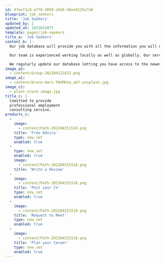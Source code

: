 ```yaml
---
id: 47aef1c8-eff8-4850-a5b6-56ee9125e7a6
blueprint: job_seekers
title: 'Job Seekers'
updated_by: 1
updated_at: 1651631077
template: pages/job-seekers
title_a: 'Job Seekers'
content_b: |-
  Our job database will provide you with all the information you will need to discover any employment possibilities in your desired industry as well as letting you explore the NZ job market for new opportunities. Regiene Career is managed by a team of dedicated personnel that values both employers’ best interest and employee’s welfare.

  Our team is experienced working locally as well as globally. Our services are free if you are a job seeker. Our staff are here to support you to make the whole process seamless. We can help you master job applications, cover letters, take psychometric tests and learn how to perform at job interviews. We will support you to proactively search for jobs using our website and available jobs that we have access to.

  We regularly update our database letting you have access to the newest and most suitable jobs at any given time. If you are looking for temporary or permanent positions, contact us or pop in for a quick advice about our services.
image_a2:
  - content/Group-202204121622.png
image_a1:
  - content/bruce-mars-FWVMhUa_wbY-unsplash.jpg
image_c1:
  - plant-stock-image.jpg
title_c: |-
  Comitted to provide
  professional employment
  consulting service.
products_c:
  -
    image:
      - content/Path-202204151518.png
    title: 'Free Advice'
    type: new_set
    enabled: true
  -
    type: new_set
    enabled: true
    image:
      - content/Path-202204151518.png
    title: 'Write a Review'
  -
    image:
      - content/Path-202204151518.png
    title: 'Post your CV'
    type: new_set
    enabled: true
  -
    image:
      - content/Path-202204151518.png
    title: 'Request to Meet'
    type: new_set
    enabled: true
  -
    image:
      - content/Path-202204151518.png
    title: 'Plan your Career'
    type: new_set
    enabled: true
---
```

